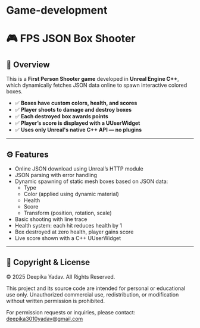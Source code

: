 # Game-development

# 🎮 FPS JSON Box Shooter

## 📌 Overview

This is a **First Person Shooter game** developed in **Unreal Engine C++**, which dynamically fetches JSON data online to spawn interactive colored boxes.

- ✅ **Boxes have custom colors, health, and scores**
- ✅ **Player shoots to damage and destroy boxes**
- ✅ **Each destroyed box awards points**
- ✅ **Player’s score is displayed with a UUserWidget**
- ✅ **Uses only Unreal's native C++ API — no plugins**

---

## ⚙️ Features

- Online JSON download using Unreal’s HTTP module
- JSON parsing with error handling
- Dynamic spawning of static mesh boxes based on JSON data:
  - Type
  - Color (applied using dynamic material)
  - Health
  - Score
  - Transform (position, rotation, scale)
- Basic shooting with line trace
- Health system: each hit reduces health by 1
- Box destroyed at zero health, player gains score
- Live score shown with a C++ UUserWidget

---


## 📜 Copyright & License

© 2025 Deepika Yadav. All Rights Reserved.

This project and its source code are intended for personal or educational use only.
Unauthorized commercial use, redistribution, or modification without written permission is prohibited.

For permission requests or inquiries, please contact:
deepika3010yadav@gmail.com


